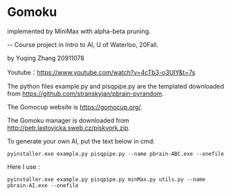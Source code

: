 # Gomoku
implemented by MiniMax with alpha-beta pruning. 

-- Course project in Intro to AI, U of Waterloo, 20Fall.

by Yuqing Zhang 20911078

Youtube：https://www.youtube.com/watch?v=4cTb3-o3UlY&t=7s

The python files example.py and pisqpipe.py are the templated downloaded from https://github.com/stranskyjan/pbrain-pyrandom. 

The Gomocup website is https://gomocup.org/.

The Gomoku manager is downloaded from http://petr.lastovicka.sweb.cz/piskvork.zip. 


To generate your own AI, put the text below in cmd:
```
pyinstaller.exe example.py pisqpipe.py --name pbrain-ABC.exe --onefile
```
Here I use :
```
pyinstaller.exe example.py pisqpipe.py minMax.py utils.py --name pbrain-AI.exe --onefile
```


